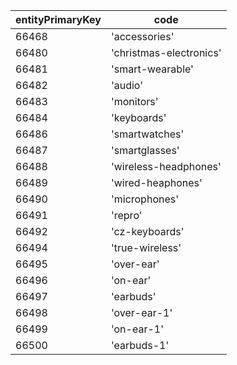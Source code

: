 | entityPrimaryKey | code                    |
| ---------------- | ----------------------- |
| 66468            | 'accessories'           |
| 66480            | 'christmas-electronics' |
| 66481            | 'smart-wearable'        |
| 66482            | 'audio'                 |
| 66483            | 'monitors'              |
| 66484            | 'keyboards'             |
| 66486            | 'smartwatches'          |
| 66487            | 'smartglasses'          |
| 66488            | 'wireless-headphones'   |
| 66489            | 'wired-heaphones'       |
| 66490            | 'microphones'           |
| 66491            | 'repro'                 |
| 66492            | 'cz-keyboards'          |
| 66494            | 'true-wireless'         |
| 66495            | 'over-ear'              |
| 66496            | 'on-ear'                |
| 66497            | 'earbuds'               |
| 66498            | 'over-ear-1'            |
| 66499            | 'on-ear-1'              |
| 66500            | 'earbuds-1'             |